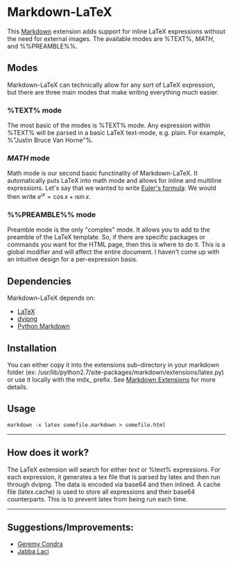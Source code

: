 # Markdown-LaTeX
This [Markdown](http://daringfireball.net/projects/markdown/) extension adds support for inline LaTeX expressions without the need for external images.
The available modes are %TEXT%, $MATH$, and %%PREAMBLE%%.

## Modes
Markdown-LaTeX can technically allow for any sort of LaTeX expression, but there are three main modes that make writing everything much easier.

### %TEXT% mode
The most basic of the modes is %TEXT% mode. Any expression within %TEXT% will be parsed in a basic LaTeX text-mode, e.g. plain. For example, %"Justin Bruce Van Horne"%.

### $MATH$ mode
Math mode is our second basic functinality of Markdown-LaTeX. It automatically puts LaTeX into math mode and allows for inline and multiline expressions. Let's say that we wanted to write [Euler's formula](http://en.wikipedia.org/wiki/Euler's_formula): We would then write $e^{\imath x} = \cos{x} + \imath\sin{x}$.

### %%PREAMBLE%% mode
Preamble mode is the only "complex" mode. It allows you to add to the preamble of the LaTeX template. So, if there are specific packages or commands you want for the HTML page, then this is where to do it. This is a global modifier and will affect the entire document. I haven't come up with an intuitive design for a per-expression basis.

## Dependencies
Markdown-LaTeX depends on:

- [LaTeX](http://www.latex-project.org/)
- [dvipng](http://sourceforge.net/projects/dvipng/)
- [Python Markdown](http://www.freewisdom.org/projects/python-markdown/)

## Installation
You can either copy it into the extensions sub-directory in your markdown folder (ex: /usr/lib/python2.7/site-packages/markdown/extensions/latex.py) or use it locally with the mdx_ prefix. See [Markdown Extensions](http://www.freewisdom.org/projects/python-markdown/Writing_Extensions) for more details.

## Usage
    markdown -x latex somefile.markdown > somefile.html

----

## How does it work?
The LaTeX extension will search for either $text$ or %text% expressions. For each expression, it generates a tex file that is parsed by latex and then run through dvipng. The data is encoded via base64 and then inlined.  A cache file (latex.cache) is used to store all expressions and their base64 counterparts. This is to prevent latex from being run each time.

----

## Suggestions/Improvements:
- [Geremy Condra](https://github.com/debatem1)
- [Jabba Laci](https://github.com/jabbalaci)
